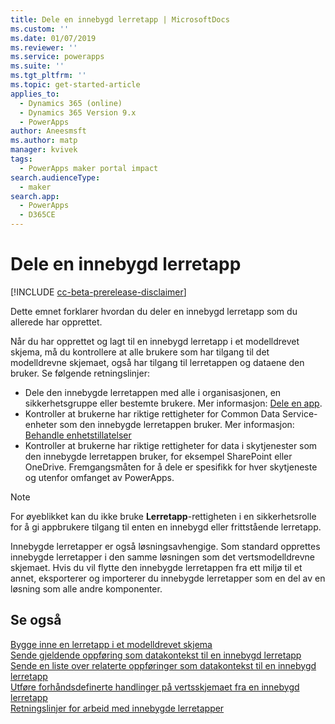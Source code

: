 ```yaml
---
title: Dele en innebygd lerretapp | MicrosoftDocs
ms.custom: ''
ms.date: 01/07/2019
ms.reviewer: ''
ms.service: powerapps
ms.suite: ''
ms.tgt_pltfrm: ''
ms.topic: get-started-article
applies_to:
  - Dynamics 365 (online)
  - Dynamics 365 Version 9.x
  - PowerApps
author: Aneesmsft
ms.author: matp
manager: kvivek
tags:
  - PowerApps maker portal impact
search.audienceType:
  - maker
search.app:
  - PowerApps
  - D365CE
---
```


# <a name="share-an-embedded-canvas-app"></a>Dele en innebygd lerretapp
[!INCLUDE [cc-beta-prerelease-disclaimer](../../includes/cc-beta-prerelease-disclaimer.md)]

Dette emnet forklarer hvordan du deler en innebygd lerretapp som du allerede har opprettet.

Når du har opprettet og lagt til en innebygd lerretapp i et modelldrevet skjema, må du kontrollere at alle brukere som har tilgang til det modelldrevne skjemaet, også har tilgang til lerretappen og dataene den bruker. Se følgende retningslinjer:
-   Dele den innebygde lerretappen med alle i organisasjonen, en sikkerhetsgruppe eller bestemte brukere. Mer informasjon: [Dele en app](../canvas-apps/share-app.md#share-an-app).
-   Kontroller at brukerne har riktige rettigheter for Common Data Service-enheter som den innebygde lerretappen bruker. Mer informasjon: [Behandle enhetstillatelser](../canvas-apps/share-app.md#manage-entity-permissions)
-   Kontroller at brukerne har riktige rettigheter for data i skytjenester som den innebygde lerretappen bruker, for eksempel SharePoint eller OneDrive. Fremgangsmåten for å dele er spesifikk for hver skytjeneste og utenfor omfanget av PowerApps.

> [!NOTE]
> For øyeblikket kan du ikke bruke **Lerretapp**-rettigheten i en sikkerhetsrolle for å gi appbrukere tilgang til enten en innebygd eller frittstående lerretapp.

Innebygde lerretapper er også løsningsavhengige. Som standard opprettes innebygde lerretapper i den samme løsningen som det vertsmodelldrevne skjemaet. Hvis du vil flytte den innebygde lerretappen fra ett miljø til et annet, eksporterer og importerer du innebygde lerretapper som en del av en løsning som alle andre komponenter.

## <a name="see-also"></a>Se også
[Bygge inne en lerretapp i et modelldrevet skjema](embed-canvas-app-in-form.md) <br />
[Sende gjeldende oppføring som datakontekst til en innebygd lerretapp](pass-current-embedded-canvas-app.md) <br />
[Sende en liste over relaterte oppføringer som datakontekst til en innebygd lerretapp](pass-related-embedded-canvas-app.md) <br />
[Utføre forhåndsdefinerte handlinger på vertsskjemaet fra en innebygd lerretapp](embedded-canvas-app-actions.md) <br />
[Retningslinjer for arbeid med innebygde lerretapper](embedded-canvas-app-guidelines.md)

